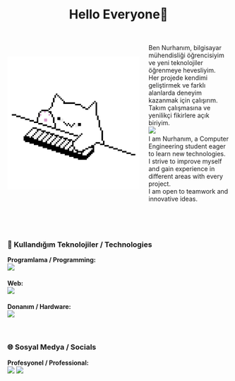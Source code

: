<h1 align="center">Hello Everyone🫡</h1>

<br>


  <div style="display: flex; align-items: center;">
  <img src="cat keyboard.gif" width="300" style="margin-right: 20px;">
  <p>
    Ben Nurhanım, bilgisayar mühendisliği öğrencisiyim ve yeni teknolojiler öğrenmeye hevesliyim.<br>
    Her projede kendimi geliştirmek ve farklı alanlarda deneyim kazanmak için çalışırım.<br>
    Takım çalışmasına ve yenilikçi fikirlere açık biriyim.<br>
    <img src="atlayan balık.gif" width="100" style="margin-right: 20px;"> <br>
    I am Nurhanım, a Computer Engineering student eager to learn new technologies.<br>
    I strive to improve myself and gain experience in different areas with every project.<br>
    I am open to teamwork and innovative ideas.
  </p>
</div>


<br><br>

### 🚀 Kullandığım Teknolojiler / Technologies

<p align="left">
  <strong>Programlama / Programming:</strong><br>
  <img src="https://skillicons.dev/icons?i=cs,cpp,python,java,js,php" height="30"/>  
  <br><br>
  <strong>Web:</strong><br>
  <img src="https://skillicons.dev/icons?i=html,css,react,tailwind,nodejs,mysql" height="30"/>  
  <br><br>
  <strong>Donanım / Hardware:</strong><br>
  <img src="https://skillicons.dev/icons?i=arduino,esp32" height="30"/>  
</p>

<br>

### 🌐 Sosyal Medya / Socials

<p align="left">
  <strong>Profesyonel / Professional:</strong><br>
  <a href="https://linkedin.com/in/kendi-linkedin-adresin" target="_blank"><img src="https://skillicons.dev/icons?i=linkedin" height="30"/></a>  
  <a href="mailto:nurhanimyardimci04@gmail.com"><img src="https://skillicons.dev/icons?i=gmail" height="30"/></a>  
</p>
